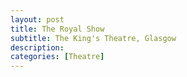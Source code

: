 ```yaml
---
layout: post
title: The Royal Show
subtitle: The King's Theatre, Glasgow
description: 
categories: [Theatre]
---
```




